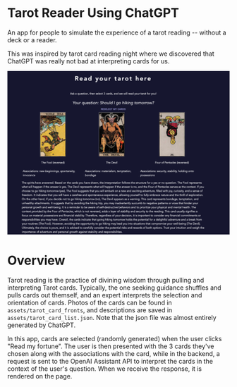 # Tarot Reader Using ChatGPT

An app for people to simulate the experience of a tarot reading -- without a deck or a reader.

This was inspired by tarot card reading night where we discovered that ChatGPT was really not bad at interpreting cards for us.

![Screenshot of a website with tarot cards and an AI reading](./tarot_screenshot.png)

# Overview

Tarot reading is the practice of divining wisdom through pulling and interpreting Tarot cards. Typically, the one seeking guidance shuffles and pulls cards out themself, and an expert interprets the selection and orientation of cards. Photos of the cards can be found in `assets/tarot_card_fronts`, and descriptions are saved in `assets/tarot_card_list.json`. Note that the json file was almost entirely generated by ChatGPT.

In this app, cards are selected (randomly generated) when the user clicks "Read my fortune". The user is then presented with the 3 cards they've chosen along with the associations with the card, while in the backend, a request is sent to the OpenAI Assistant API to interpret the cards in the context of the user's question. When we receive the response, it is rendered on the page.
